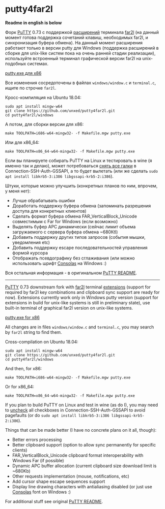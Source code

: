 # putty4far2l
**Readme in english is below**

Форк [PuTTY](https://www.chiark.greenend.org.uk/~sgtatham/putty/latest.html) 0.73 с поддержкой [расширений](https://github.com/cyd01/KiTTY/issues/74#issuecomment-626917718) терминала [far2l](https://github.com/elfmz/far2l) (на данный момент готова поддержка сочетаний клавиш, необходимых far2l, и синхронизация буфера обмена). На данный момент расширения работают только в версии putty для Windows (поддержка расширений в сборке для unix-like систем пока на очень ранней стадии реализации), используйте встроенный терминал графической версии far2l на unix-подобных системах.

[putty.exe для x86](https://github.com/unxed/putty4far2l/raw/master/windows/putty.exe)

Все изменения сосредоточены в файлах `windows/window.c` и `terminal.c`, ищите по строчке `far2l`.

Кросс-компиляция на Ubuntu 18.04:
```
sudo apt install mingw-w64
git clone https://github.com/unxed/putty4far2l.git
cd putty4far2l/windows
```

А потом, для сборки версии для x86:

`make TOOLPATH=i686-w64-mingw32- -f Makefile.mgw putty.exe`

Или для x86_64:

`make TOOLPATH=x86_64-w64-mingw32- -f Makefile.mgw putty.exe`

Если вы планируете собирать PuTTY на Linux и тестировать в wine (я именно так и делаю), может потребоваться [снять все галки](https://bugs.winehq.org/show_bug.cgi?id=48196) в Connection-SSH-Auth-GSSAPI, а то будет вылетать (или же сделать `sudo apt install libkrb5-3:i386 libgssapi-krb5-2:i386`).

Штуки, которые можно улучшить (конкретных планов по ним, впрочем, у меня нет):
- Лучше обрабатывать ошибки
- Доработать поддержку буфера обмена (запоминать разрешения доступа для конкретных клиентов)
- Сделать формат буфера обмена FAR_VerticalBlock_Unicode совместимым с Far for Windows (если возможно)
- Выделять буфер APC динамически (сейчас лимит объема загружаемого с сервера буфера обмена ~680Кб)
- Добавить поддержку других типов запросов (события мышки, уведомления etc)
- Добавить поддержку escape последовательностей управления формой курсора
- Отображать псевдографику без сглаживания (или можно использовать шрифт [Consolas](https://en.wikipedia.org/wiki/Consolas) на Windows :)

Вся остальная информация - в оригинальном [PuTTY README](https://github.com/unxed/putty4far2l/blob/master/README).

---

[PuTTY](https://www.chiark.greenend.org.uk/~sgtatham/putty/latest.html) 0.73 downstream fork with [far2l](https://github.com/elfmz/far2l) terminal
[extensions](https://github.com/cyd01/KiTTY/issues/74#issuecomment-626917718) (support for required by far2l key combinations and clipboard sync support are ready for now). Extensions currently work only in Windows putty version (support for extensions in build for unix-like systems is still in preliminary state), use built-in terminal of graphical far2l version on unix-like systems.

[putty.exe for x86](https://github.com/unxed/putty4far2l/raw/master/windows/putty.exe)

All changes are in files `windows/window.c` and `terminal.c`, you may search by `far2l` string to find them.

Cross-compilation on Ubuntu 18.04:
```
sudo apt install mingw-w64
git clone https://github.com/unxed/putty4far2l.git
cd putty4far2l/windows
```

And then, for x86:

`make TOOLPATH=i686-w64-mingw32- -f Makefile.mgw putty.exe`

Or for x86_64:

`make TOOLPATH=x86_64-w64-mingw32- -f Makefile.mgw putty.exe`

If you plan to build PuTTY on Linux and test in wine (as do I), you may need to [uncheck](https://bugs.winehq.org/show_bug.cgi?id=48196) all checkboxes in Connection-SSH-Auth-GSSAPI to avoid pagefaults (or do `sudo apt install libkrb5-3:i386 libgssapi-krb5-2:i386`).

Things that can be made better (I have no concrete plans on it all, though):
- Better errors processing
- Better clipboard support (option to allow sync permanently for specific clients)
- FAR_VerticalBlock_Unicode clipboard format interoperability with Windows Far (if possible)
- Dynamic APC buffer allocation (current clipboard size download limit is ~680Kb)
- Other requests implementation (mouse, notifications, etc)
- Add cursor shape escape sequences support
- Display line drawing characters with antialiasing disabled (or just use [Consolas](https://en.wikipedia.org/wiki/Consolas) font on Windows :)

For additional stuff see original [PuTTY README](https://github.com/unxed/putty4far2l/blob/master/README).

